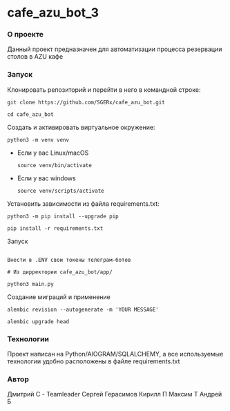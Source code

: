 # cafe_azu_bot_3


### О проекте

Данный проект предназначен для автоматизации процесса резервации столов в AZU кафе



### Запуск
Клонировать репозиторий и перейти в него в командной строке:

```
git clone https://github.com/SGERx/cafe_azu_bot.git
```

```
cd cafe_azu_bot
```

Cоздать и активировать виртуальное окружение:

```
python3 -m venv venv
```

* Если у вас Linux/macOS

    ```
    source venv/bin/activate
    ```

* Если у вас windows

    ```
    source venv/scripts/activate
    ```

Установить зависимости из файла requirements.txt:

```
python3 -m pip install --upgrade pip
```

```
pip install -r requirements.txt
```
Запуск
```

Внести в .ENV свои токены телеграм-ботов

# Из дирректории cafe_azu_bot/app/

python3 main.py
```
 Создание миграций и применение
```
alembic revision --autogenerate -m 'YOUR MESSAGE'

alembic upgrade head
```


### Технологии
Проект написан на Python/AIOGRAM/SQLALCHEMY, а все используемые технологии удобно расположены в файле requirements.txt

### Автор
Дмитрий С - Teamleader
Сергей Герасимов
Кирилл П
Максим Т
Андрей Б
